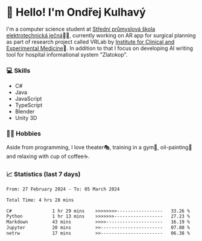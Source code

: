 # 👋 Hello! I'm Ondřej Kulhavý

I'm a computer science student at [Střední průmyslová škola elektrotechnická ječná](https://www.spsejecna.cz/)👨‍🎓, currently working on AR app for surgical planning as part of research project called VRLab by [Institute for Clinical and Experimental Medicine](https://www.ikem.cz/en/)🏥.
In addition to that I focus on developing AI writing tool for hospital informational system "Zlatokop".

### 💻 Skills
- C#
- Java
- JavaScript
- TypeScript
- Blender
- Unity 3D

### 🏋️‍♂️ Hobbies

Aside from programming, I love theater🎭, training in a gym💪, oil-painting🎨 and relaxing with cup of coffee☕.
### 📈 Statistics (last 7 days)
<!--START_SECTION:waka-->

```txt
From: 27 February 2024 - To: 05 March 2024

Total Time: 4 hrs 28 mins

C#               1 hr 29 mins    >>>>>>>>-----------------   33.26 %
Python           1 hr 13 mins    >>>>>>>------------------   27.23 %
Markdown         43 mins         >>>>---------------------   16.19 %
Jupyter          20 mins         >>-----------------------   07.80 %
netrw            17 mins         >>-----------------------   06.38 %
```

<!--END_SECTION:waka-->



